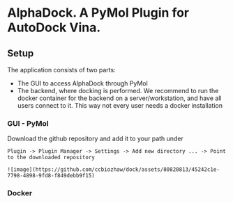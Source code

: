 # AlphaDock. A PyMol Plugin for AutoDock Vina.

## Setup 

The application consists of two parts: 
  - The GUI to access AlphaDock through PyMol
  - The backend, where docking is performed. We recommend to run the docker container for the backend on a server/workstation, and have all users connect to it. This way not every user needs a docker installation


### GUI - PyMol 

Download the github repository and add it to your path under
```
Plugin -> Plugin Manager -> Settings -> Add new directory ... -> Point to the downloaded repository

![image](https://github.com/ccbiozhaw/dock/assets/80820813/45242c1e-7798-4898-9fd8-f849debb9f15)

```




### Docker

